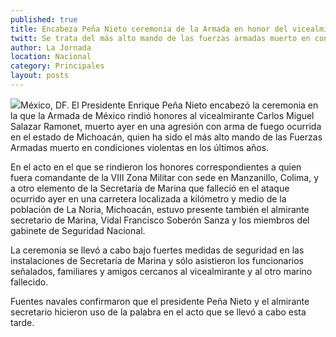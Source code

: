 ```yaml
---
published: true
title: Encabeza Peña Nieto ceremonia de la Armada en honor del vicealmirante Salazar
twitt: Se trata del más alto mando de las fuerzas armadas muerto en condiciones violentas en los últimos años.
author: La Jornada
location: Nacional
category: Principales
layout: posts
---
```


![](http://i.imgur.com/awhquhJm.jpg)México, DF. El Presidente Enrique Peña Nieto encabezó la ceremonia en la que la Armada de México rindió honores al vicealmirante Carlos Miguel Salazar Ramonet, muerto ayer en una agresión con arma de fuego ocurrida en el estado de Michoacán, quien ha sido el más alto mando de las Fuerzas Armadas muerto en condiciones violentas en los últimos años.

En el acto en el que se rindieron los honores correspondientes a quien fuera comandante de la VIII Zona Militar con sede en Manzanillo, Colima, y a otro elemento de la Secretaría de Marina que falleció en el ataque ocurrido ayer en una carretera localizada a kilómetro y medio de la población de La Noria, Michoacán, estuvo presente también el almirante secretario de Marina, Vidal Francisco Soberón Sanza y los miembros del gabinete de Seguridad Nacional.

La ceremonia se llevó a cabo bajo fuertes medidas de seguridad en las instalaciones de Secretaría de Marina y sólo asistieron los funcionarios señalados, familiares y amigos cercanos al vicealmirante y al otro marino fallecido.

Fuentes navales confirmaron que el presidente Peña Nieto y el almirante secretario hicieron uso de la palabra en el acto que se llevó a cabo esta tarde.
